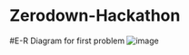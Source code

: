 # Zerodown-Hackathon
#E-R Diagram for first problem
![image](https://user-images.githubusercontent.com/75531922/218244229-737a9c18-0886-4b98-9bdc-2acb8e0549bf.png)
